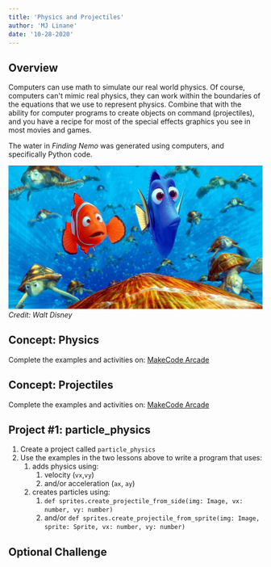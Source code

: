 ```yaml
---
title: 'Physics and Projectiles'
author: 'MJ Linane'
date: '10-28-2020'
---
```


## Overview

Computers can use math to simulate our real world physics. Of course, computers can't mimic real physics, they can work within the boundaries of the equations that we use to represent physics. Combine that with the ability for computer programs to create objects on command (projectiles), and you have a recipe for most of the special effects graphics you see in most movies and games.

The water in *Finding Nemo* was generated using computers, and specifically Python code.

![Finding Nemo](./finding-nemo-ep-disney.jpg)
*Credit: Walt Disney*

## Concept: Physics

Complete the examples and activities on: [MakeCode Arcade](https://arcade.makecode.com/courses/csintro1/loops/physics)

## Concept: Projectiles

Complete the examples and activities on: [MakeCode Arcade](https://arcade.makecode.com/courses/csintro3/structure/projectiles)

## Project #1: particle_physics

1. Create a project called `particle_physics`
2. Use the examples in the two lessons above to write a program that uses:
   1. adds physics using:
      1. velocity (`vx`,`vy`)
      2. and/or acceleration (`ax`, `ay`)
   2. creates particles using:
      1. `def sprites.create_projectile_from_side(img: Image, vx: number, vy: number)`
      2. and/or `def sprites.create_projectile_from_sprite(img: Image, sprite: Sprite, vx: number, vy: number)`

## Optional Challenge